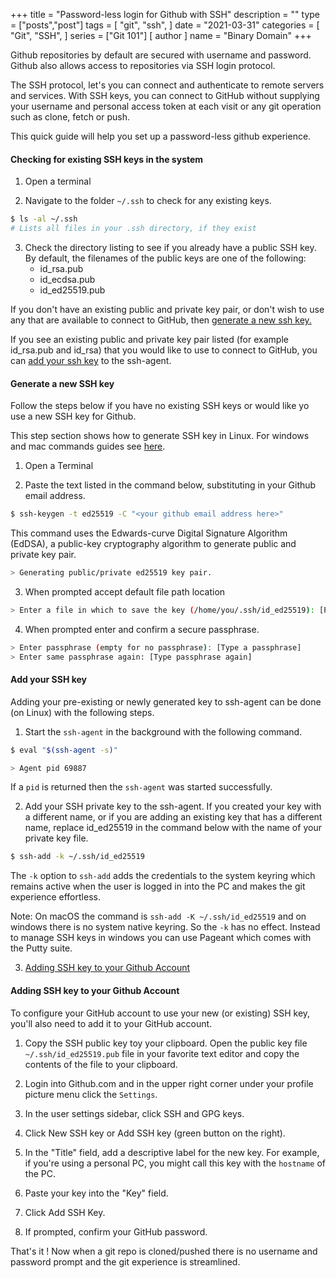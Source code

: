 +++
title = "Password-less login for Github with SSH"
description = ""
type = ["posts","post"]
tags = [
    "git",
    "ssh",
]
date = "2021-03-31"
categories = [
    "Git",
    "SSH",
]
series = ["Git 101"]
[ author ]
  name = "Binary Domain"
+++

Github repositories by default are secured with username and password. Github also allows access to repositories via SSH login protocol.

The SSH protocol, let's you can connect and authenticate to remote servers and services. 
With SSH keys, you can connect to GitHub without supplying your username and personal access token at each visit or any git operation such as clone, fetch or push.

This quick guide will help you set up a password-less github experience.

#### Checking for existing SSH keys in the system

1. Open a terminal

2. Navigate to the folder `~/.ssh` to check for any existing keys.

```bash
$ ls -al ~/.ssh
# Lists all files in your .ssh directory, if they exist
```
3. Check the directory listing to see if you already have a public SSH key. By default, the filenames of the public keys are one of the following:
    - id_rsa.pub
    - id_ecdsa.pub
    - id_ed25519.pub


If you don't have an existing public and private key pair, or don't wish to use any that are available to connect to GitHub, then [generate a new ssh key.](#generate-a-new-ssh-key)

If you see an existing public and private key pair listed (for example id_rsa.pub and id_rsa) that you would like to use to connect to GitHub, you can [add your ssh key](#add-your-ssh-key) to the ssh-agent.


#### Generate a new SSH key
Follow the steps below if you have no existing SSH keys or would like yo use a new SSH key for Github.

This step section shows how to generate SSH key in Linux. For windows and mac commands guides see [here](https://docs.github.com/en/github/authenticating-to-github/generating-a-new-ssh-key-and-adding-it-to-the-ssh-agent).


1. Open a Terminal

2. Paste the text listed in the command below, substituting in your Github email address.

```bash
$ ssh-keygen -t ed25519 -C "<your github email address here>"
```

This command uses the Edwards-curve Digital Signature Algorithm (EdDSA), a public-key cryptography algorithm to generate public and private key pair.

```bash
> Generating public/private ed25519 key pair.
```

3. When prompted accept default file path location

```bash
> Enter a file in which to save the key (/home/you/.ssh/id_ed25519): [Press enter]
```

4. When prompted enter and confirm a secure passphrase.

```bash
> Enter passphrase (empty for no passphrase): [Type a passphrase]
> Enter same passphrase again: [Type passphrase again]
```


#### Add your SSH key

Adding your pre-existing or newly generated key to ssh-agent can be done (on Linux) with the following steps.

1. Start the `ssh-agent` in the background with the following command.

```bash
$ eval "$(ssh-agent -s)"

> Agent pid 69887

```

If a `pid` is returned then the `ssh-agent` was started successfully.

2. Add your SSH private key to the ssh-agent. If you created your key with a different name, or if you are adding an existing key that has a different name, replace id_ed25519 in the command below with the name of your private key file.

```bash
$ ssh-add -k ~/.ssh/id_ed25519
```

The `-k` option to `ssh-add` adds the credentials to the system keyring which remains active when the user is logged in into the PC and makes the git experience effortless.

Note: On macOS the command is `ssh-add -K ~/.ssh/id_ed25519` and on windows there is no system native keyring. So the `-k` has no effect. Instead to manage SSH keys in windows you can use Pageant which comes with the Putty suite.

3. [Adding SSH key to your Github Account](#adding-ssh-key-to-your-github-account)


#### Adding SSH key to your Github Account

To configure your GitHub account to use your new (or existing) SSH key, you'll also need to add it to your GitHub account.

1. Copy the SSH public key toy your clipboard. Open the public key file `~/.ssh/id_ed25519.pub` file in your favorite text editor and copy the contents of the file to your clipboard.

2. Login into Github.com and in the upper right corner under your profile picture menu click the `Settings`.

3. In the user settings sidebar, click SSH and GPG keys. 

4. Click New SSH key or Add SSH key (green button on the right).

5. In the "Title" field, add a descriptive label for the new key. For example, if you're using a personal PC, you might call this key with the `hostname` of the PC.

6. Paste your key into the "Key" field.

7. Click Add SSH Key.

8. If prompted, confirm your GitHub password.


That's it ! Now when a git repo is cloned/pushed there is no username and password prompt and the git experience is streamlined.